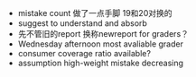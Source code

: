 - mistake count 做了一点手脚 19和20对换的
- suggest to understand and absorb
- 先不管旧的report 换称newreport for graders？
- Wednesday afternoon most avaliable grader
- consumer coverage ratio available?
- assumption high-weight mistake decreasing